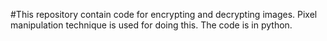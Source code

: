 #This repository contain code for encrypting and decrypting images. Pixel manipulation technique is used for doing this. 
The code is in python.